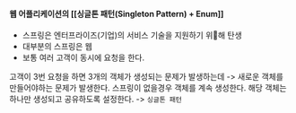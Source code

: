 
#### 웹 어플리케이션의 [[싱글톤 패턴(Singleton Pattern) + Enum]]

- 스프링은 엔터프라이즈(기업)의 서비스 기술을 지원하기 위해 탄생
- 대부분의 스프링은 웹 
- 보통 여러 고객이 동시에 요청을 한다.

고객이 3번 요청을 하면 3개의 객체가 생성되는 문제가 발생하는데 -> 새로운 객체를 만들어야하는 문제가 발생한다. 스프링이 없을경우 객체를 계속 생성한다. 해당 객체는 하나만 생성되고 공유하도록 설정한다. -> `싱글톤 패턴`



